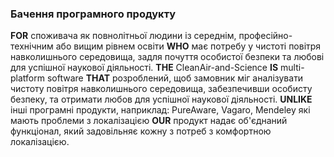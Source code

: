 ### Бачення програмного продукту 
**FOR** споживача як повнолітньої людини із середнім, професійно-технічним або вищим рівнем освіти **WHO** має потребу у чистоті повітря навколишнього середовища, задля почуття особистої безпеки та любові для успішної наукової діяльності. 
**THE** CleanAir-and-Science **IS** multi-platform software **THAT** розроблений, щоб замовник міг аналізувати чистоту повітря навколишнього середовища, забезпечивши особисту безпеку, та отримати любов для успішної наукової діяльності. 
**UNLIKE** інші програмні продукти, наприклад: PureAware, Vagaro, Mendeley які мають проблеми з локалізацією **OUR** продукт надає об'єднаний функціонал, який задовільняє кожну з потреб з комфортною локалізацією.